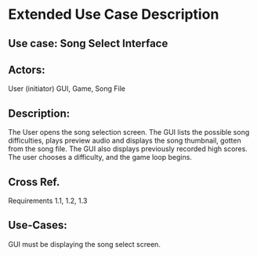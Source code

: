 # Extended Use Case Description

## Use case: Song Select Interface

## Actors: 
User (initiator)
GUI, Game, Song File

## Description:
The User opens the song selection screen. The GUI lists the possible song difficulties, plays preview audio and displays the song thumbnail, gotten from the song file. The GUI also displays previously recorded high scores. The user chooses a difficulty, and the game loop begins.



## Cross Ref.
Requirements 1.1, 1.2, 1.3


## Use-Cases:
GUI must be displaying the song select screen.
